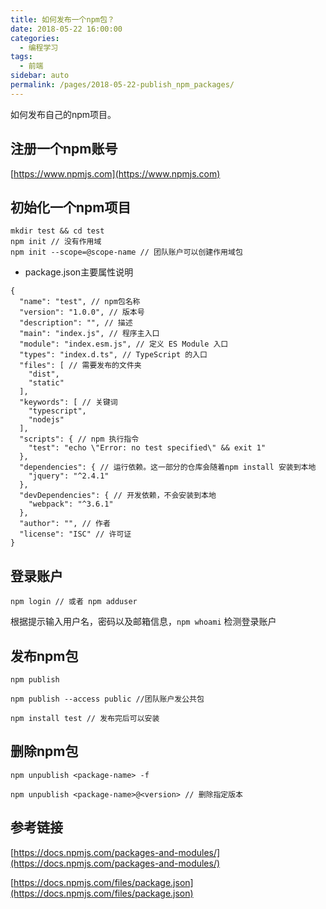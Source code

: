 ```yaml
---
title: 如何发布一个npm包？
date: 2018-05-22 16:00:00
categories: 
  - 编程学习
tags: 
  - 前端
sidebar: auto
permalink: /pages/2018-05-22-publish_npm_packages/
---
```


如何发布自己的npm项目。

<!-- more -->

## 注册一个npm账号

[https://www.npmjs.com](https://www.npmjs.com)

## 初始化一个npm项目

```
mkdir test && cd test
npm init // 没有作用域
npm init --scope=@scope-name // 团队账户可以创建作用域包
```
* package.json主要属性说明

```
{
  "name": "test", // npm包名称
  "version": "1.0.0", // 版本号
  "description": "", // 描述
  "main": "index.js", // 程序主入口
  "module": "index.esm.js", // 定义 ES Module 入口
  "types": "index.d.ts", // TypeScript 的入口
  "files": [ // 需要发布的文件夹
    "dist",
    "static"
  ],
  "keywords": [ // 关键词
    "typescript",
    "nodejs"
  ],
  "scripts": { // npm 执行指令
    "test": "echo \"Error: no test specified\" && exit 1"
  },
  "dependencies": { // 运行依赖。这一部分的仓库会随着npm install 安装到本地
    "jquery": "^2.4.1"
  },
  "devDependencies": { // 开发依赖，不会安装到本地
    "webpack": "^3.6.1"
  },
  "author": "", // 作者
  "license": "ISC" // 许可证
}
```

## 登录账户

```
npm login // 或者 npm adduser
```
根据提示输入用户名，密码以及邮箱信息，```npm whoami``` 检测登录账户

## 发布npm包

```
npm publish

npm publish --access public //团队账户发公共包

npm install test // 发布完后可以安装

```

## 删除npm包

```
npm unpublish <package-name> -f

npm unpublish <package-name>@<version> // 删除指定版本
```

## 参考链接

[https://docs.npmjs.com/packages-and-modules/](https://docs.npmjs.com/packages-and-modules/)

[https://docs.npmjs.com/files/package.json](https://docs.npmjs.com/files/package.json)